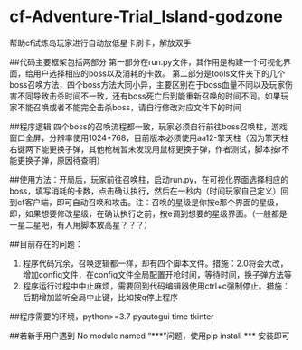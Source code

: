 # cf-Adventure-Trial_Island-godzone
帮助cf试炼岛玩家进行自动放低星卡刷卡，解放双手


##代码主要框架包括两部分
第一部分在run.py文件，其作用是构建一个可视化界面，给用户选择相应的boss以及消耗的卡数。
第二部分是tools文件夹下的几个boss召唤方法，四个boss方法大同小异，主要区别在于boss血量不同以及玩家伤害不同导致击杀时间不一致，还有boss死亡后到能重新召唤的时间不同。如果玩家不能召唤或者不能完全击杀boss，请自行修改对应文件下的时间

##程序逻辑
四个boss的召唤流程都一致，玩家必须自行前往boss召唤柱，游戏窗口全屏，分辨率使用1024*768，目前版本必须使用aa12-擎天柱（因为擎天柱右键两下能更换子弹，其他枪械暂未发现用鼠标更换子弹，作者测试，脚本按r不能更换子弹，原因待查明）

##使用方法：开局后，玩家前往召唤柱，启动run.py，在可视化界面选择相应的boss，填写消耗的卡数，点击确认执行，然后在一秒内（时间玩家自己定义）回到cf客户端，即可自动召唤和攻击。注：召唤的星级是你按e那个界面的星级，即，如果想要修改星级，在确认执行之前，按e调到想要的星级界面。（一般都是一星二星吧，有人用脚本放高星？？？）

##目前存在的问题：
1. 程序代码冗余，召唤逻辑都一样，却有四个脚本文件。措施：2.0将会大改，增加config文件，在config文件全局配置开枪时间，等待时间，换子弹方法等
2. 程序运行过程中中止麻烦，需要回到代码编辑器使用ctrl+c强制停止。措施：后期增加监听全局中止键，比如按q停止程序


##程序需要的环境，python>=3.7 pyautogui time tkinter 

##若新手用户遇到 No module named “***”问题，使用pip install *** 安装即可
